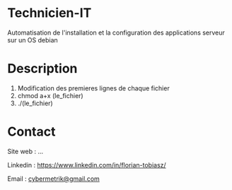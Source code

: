 # Technicien-IT
Automatisation de l'installation et la configuration des applications serveur sur un OS debian

# Description
1. Modification des premieres lignes de chaque fichier 
2. chmod a+x (le_fichier)
3. ./(le_fichier)

# Contact
Site web : ...

Linkedin : https://www.linkedin.com/in/florian-tobiasz/

Email    : cybermetrik@gmail.com
